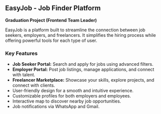 <h2>EasyJob - Job Finder Platform</h2>
<p><strong>Graduation Project (Frontend Team Leader)</strong></p>
<p>EasyJob is a platform built to streamline the connection between job seekers, employers, and freelancers. It simplifies the hiring process while offering powerful tools for each type of user.</p>

<h3>Key Features</h3>
<ul>
  <li><strong>Job Seeker Portal:</strong> Search and apply for jobs using advanced filters.</li>
  <li><strong>Employer Portal:</strong> Post job listings, manage applications, and connect with talent.</li>
  <li><strong>Freelancer Marketplace:</strong> Showcase your skills, explore projects, and connect with clients.</li>
  <li>User-friendly design for a smooth and intuitive experience.</li>
  <li>Customizable profiles for both employers and employees.</li>
  <li>Interactive map to discover nearby job opportunities.</li>
  <li>Job notifications via WhatsApp and Gmail.</li>
</ul>
